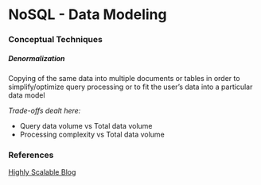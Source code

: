 # NoSQL - Data Modeling

### Conceptual Techniques

##### Denormalization
Copying of the same data into multiple documents or tables in order to simplify/optimize query processing or to fit the user’s data into a particular data model

*Trade-offs dealt here:*
- Query data volume vs Total data volume
- Processing complexity vs Total data volume

### References
[Highly Scalable Blog](https://highlyscalable.wordpress.com/2012/03/01/nosql-data-modeling-techniques/)
